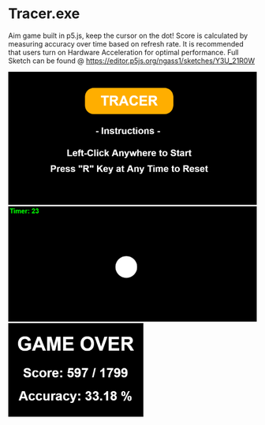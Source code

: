 # Tracer.exe
Aim game built in p5.js, keep the cursor on the dot! Score is calculated by measuring accuracy over time based on refresh rate. It is recommended that users turn on Hardware Acceleration for optimal performance. Full Sketch can be found @ https://editor.p5js.org/ngass1/sketches/Y3U_21R0W

![Screenshot](StartScreen.png)
![Screenshot](Gameplay.png)
![Screenshot](EndScreen.png)
